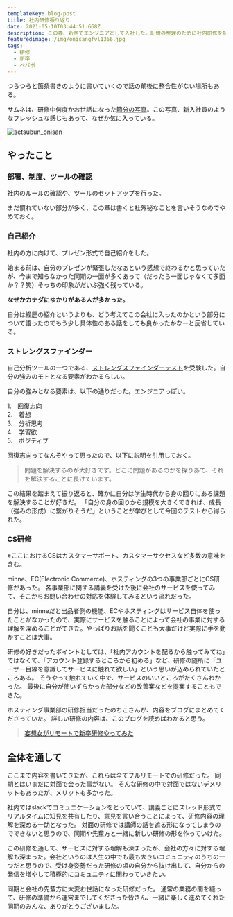 ```yaml
---
templateKey: blog-post
title: 社内研修振り返り
date: 2021-05-10T03:44:51.668Z
description: この春、新卒でエンジニアとして入社した。記憶の整理のために社内研修を振り返る。
featuredimage: /img/onisangfvl1366.jpg
tags:
  - 研修
  - 新卒
  - ペパボ
---
```

つらつらと箇条書きのように書いていくので話の前後に整合性がない場所もある。

サムネは、研修中何度かお世話になった[節分の写真](https://www.pakutaso.com/20210239033post-33324.html)。この写真、新入社員のようなフレッシュな感じもあって、なぜか気に入っている。

![setsubun_onisan](/img/onisangfvl1366.jpg "setsubun_onisan")

## やったこと

### 部署、制度、ツールの確認

社内のルールの確認や、ツールのセットアップを行った。

まだ慣れていない部分が多く、この章は書くと社外秘なことを言いそうなのでやめておく。

### 自己紹介

社内の方に向けて、プレゼン形式で自己紹介をした。

始まる前は、自分のプレゼンが緊張したなぁという感想で終わるかと思っていたが、今まで知らなかった同期の一面が多くあって（だったら一面じゃなくて多面か？？笑）そっちの印象がだいぶ強く残っている。

**なぜかカナダにゆかりがある人が多かった。**

自分は経歴の紹介というよりも、どう考えてこの会社に入ったのかという部分について語ったのでもう少し具体性のある話をしても良かったかなーと反省している。

### ストレングスファインダー

自己分析ツールの一つである、[ストレングスファインダーテスト](https://www.gallup.com/cliftonstrengths)を受験した。自分の強みのモトとなる要素がわかるらしい。

自分の強みとなる要素は、以下の通りだった。エンジニアっぽい。

1.　回復志向\
2.　着想\
3.　分析思考\
4.　学習欲\
5.　ポジティブ

回復志向ってなんぞやって思ったので、以下に説明を引用しておく。

> 問題を解決するのが大好きです。どこに問題があるのかを探りあて、それを解決することに長けています。

この結果を踏まえて振り返ると、確かに自分は学生時代から身の回りにある課題を解決することが好きだ。
「自分の身の回りから規模を大きくできれば、成長（強みの形成）に繋がりそうだ」ということが学びとして今回のテストから得られた。

### CS研修

※ここにおけるCSはカスタマーサポート、カスタマーサクセスなど多数の意味を含む。

minne、EC(Electronic Commerce)、ホスティングの3つの事業部ごとにCS研修があった。
各事業部に関する講義を受けた後に会社のサービスを使ってみて、そこからお問い合わせの対応を体験してみるという流れだった。

自分は、minneだと出品者側の機能、ECやホスティングはサービス自体を使ったことがなかったので、実際にサービスを触ることによって会社の事業に対する理解を深めることができた。やっぱりお話を聞くことも大事だけど実際に手を動かすことは大事。

研修の好きだったポイントとしては、「社内アカウントを配るから触ってみてね」ではなくて、「アカウント登録するところから初める」など、研修の随所に「ユーザー目線を意識してサービスに触れて欲しい」という思いが込められていたところある。
そうやって触れていく中で、サービスのいいところがたくさんわかった。
最後に自分が使いずらかった部分などの改善案などを提案することもできた。

ホスティング事業部の研修担当だったのちこさんが、内容をブログにまとめてくださっていた。
詳しい研修の内容は、このブログを読めばわかると思う。

> [妄想女がリモートで新卒研修やってみた](https://note.com/ayanck/n/n976ecaf220c4)

## 全体を通して

ここまで内容を書いてきたが、これらは全てフルリモートでの研修だった。
同期とはいまだに対面で会った事がない。
そんな研修の中で対面ではないデメリットもあったが、メリットも多かった。

社内ではslackでコミュニケーションをとっていて、講義ごとにスレッド形式でリアルタイムに知見を共有したり、意見を言い合うことによって、研修内容の理解を深める一助となった。
対面の研修では講師の話を遮る形になってしまうのでできないと思うので、同期や先輩方と一緒に新しい研修の形を作っていけた。

この研修を通して、サービスに対する理解も深まったが、会社の方々に対する理解も深まった。会社というのは人生の中でも最も大きいコミュニティのうちの一つだと思うので、受け身姿勢だった研修の頃の自分から抜け出して、自分からの発信を増やして積極的にコミュニティに関わっていきたい。

同期と会社の先輩方に大変お世話になった研修だった。
通常の業務の間を縫って、研修の準備から運営までしてくださった皆さん、一緒に楽しく進めてくれた同期のみんな、ありがとうございました。